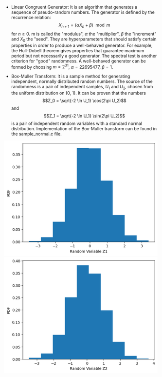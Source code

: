 * Linear Congruent Generator: It is an algorithm that generates a sequence of pseudo-random numbers. The generator is defined by the recurrence relation: $$X_{n+1} = (\alpha X_{n} + \beta) \mod m$$ for $n \geq 0$. m is called the "modulus", $\alpha$ the "multiplier", $\beta$ the "increment" and  $X_{0}$ the "seed". They are hyperparameters that should satisfy certain properties in order to produce a well-behaved generator. For example, the Hull-Dobell theorem gives properties that guarantee maximum period but not necessarily a good generator. The spectral test is another criterion for "good" randomness. A well-behaved generator can be formed by choosing $m = 2^{31}$, $\alpha = 22695477$, $\beta = 1$.

* Box-Muller Transform: It is a sample method for generating independent, normally distributed  random numbers. The source of the randomness is a pair of independent samples, $U_1$ and $U_2$, chosen from the uniform distribution on (0, 1). It can be proven that the numbers $$Z_0 = \sqrt{-2 \ln U_1} \cos(2\pi U_2)$$ and $$Z_1 = \sqrt{-2 \ln U_1} \sin(2\pi U_2)$$ is a pair of independent random variables with a standard normal distribution. Implementation of the Box-Muller transform can be found in the sample_normal.c file.


![Screenshot](random_normal_z1.png) ![Screenshot](random_normal_z2.png)
